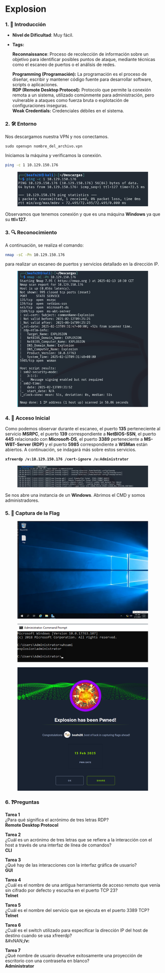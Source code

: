# Explosion

### 1. 📝 **Introducción**

* **Nivel de Dificultad**: Muy fácil.
*   **Tags:**&#x20;

    **Reconnaissance**: Proceso de recolección de información sobre un objetivo para identificar posibles puntos de ataque, mediante técnicas como el escaneo de puertos o el análisis de redes.

    **Programming (Programación):** La programación es el proceso de diseñar, escribir y mantener código fuente para desarrollar software, scripts o aplicaciones.\
    **RDP (Remote Desktop Protocol):** Protocolo que permite la conexión remota a un sistema, utilizado comúnmente para administración, pero vulnerable a ataques como fuerza bruta o explotación de configuraciones inseguras.\
    **Weak Credentials:** Credenciales débiles en el sistema.

### 2. 🛠️ **Entorno**

Nos descargamos nuestra VPN y nos conectamos.

```
sudo openvpn nombre_del_archivo.vpn
```

Iniciamos la máquina y verificamos la conexión.

```bash
ping -c 1 10.129.150.176
```

<figure><img src="../../../.gitbook/assets/image (13) (1) (1) (1) (1).png" alt=""><figcaption></figcaption></figure>

Observamos que tenemos conexión y que es una máquina **Windows** ya que su **ttl=127**.

### 3. 🔍 **Reconocimiento**

A continuación, se realiza el comando:

```bash
nmap -sC -Pn 10.129.150.176
```

para realizar un escaneo de puertos y servicios detallado en la dirección IP.

<figure><img src="../../../.gitbook/assets/image (1) (1) (1) (1) (1) (1) (1) (1) (1) (1) (1) (1) (1) (1) (1) (1) (1) (1) (1) (1) (1) (1) (1).png" alt=""><figcaption></figcaption></figure>

### 4. 🚪 **Acceso Inicial**

Como podemos observar durante el escaneo, el puerto **135** perteneciente al servicio **MSRPC**, el puerto **139** correspondiente a **NetBIOS-SSN**, el puerto **445** relacionado con **Microsoft-DS**, el puerto **3389** perteneciente a **MS-WBT-Server (RDP)** y el puerto **5985** correspondiente a **WSMan** están abiertos. A continuación, se indagará más sobre estos servicios.

<pre><code><strong>xfreerdp /v:10.129.150.176 /cert-ignore /u:Administrator
</strong></code></pre>

<figure><img src="../../../.gitbook/assets/image (2) (1) (1) (1) (1) (1) (1) (1) (1) (1) (1) (1) (1) (1) (1) (1) (1) (1) (1) (1).png" alt=""><figcaption></figcaption></figure>

Se nos abre una instancia de un **Windows**. Abrimos el CMD y somos administradores.

### 5. 🔑 **Captura de la Flag**

<figure><img src="../../../.gitbook/assets/Captura de pantalla 2025-02-13 104320.png" alt=""><figcaption></figcaption></figure>

<figure><img src="../../../.gitbook/assets/Captura de pantalla 2025-02-13 104423.png" alt=""><figcaption></figcaption></figure>

<figure><img src="../../../.gitbook/assets/image (3) (1) (1) (1) (1) (1) (1) (1) (1) (1) (1) (1) (1) (1) (1) (1) (1) (1) (1).png" alt=""><figcaption></figcaption></figure>

### 6. ❓Preguntas

**Tarea 1**\
¿Para qué significa el acrónimo de tres letras RDP?\
**Remote Desktop Protocol**&#x20;

**Tarea 2**\
¿Cuál es un acrónimo de tres letras que se refiere a la interacción con el host a través de una interfaz de línea de comandos?\
**CLI**&#x20;

**Tarea 3**\
¿Qué hay de las interacciones con la interfaz gráfica de usuario?\
**GUI**&#x20;

**Tarea 4**\
¿Cuál es el nombre de una antigua herramienta de acceso remoto que venía sin cifrado por defecto y escucha en el puerto TCP 23?\
**Telnet**

**Tarea 5**\
¿Cuál es el nombre del servicio que se ejecuta en el puerto 3389 TCP?\
**Telnet**

**Tarea 6**\
¿Cuál es el switch utilizado para especificar la dirección IP del host de destino cuando se usa xfreerdp?\
&#xNAN;**/v:**&#x20;

**Tarea 7**\
¿Qué nombre de usuario devuelve exitosamente una proyección de escritorio con una contraseña en blanco?\
**Administrator**&#x20;
